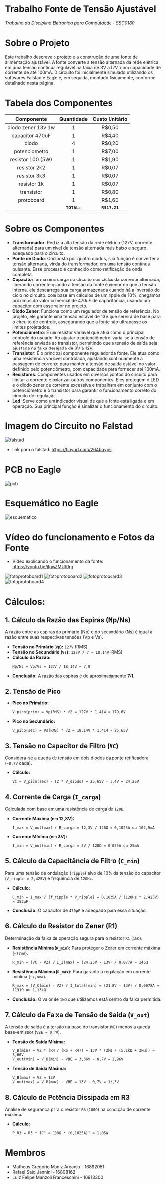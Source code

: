 # Trabalho Fonte de Tensão Ajustável

*Trabalho da Disciplina Eletronica para Computação - SSC0180*

# Sobre o Projeto
Este trabalho descreve o projeto e a construção de uma fonte de alimentação ajustável. A fonte converte a tensão alternada da rede elétrica em uma tensão contínua regulável na faixa de 3V a 12V, com capacidade de corrente de até 100mA. O circuito foi inicialmente simulado utilizando os softwares Falstad e Eagle e, em seguida, montado fisicamente, conforme detalhado nesta página.

# Tabela dos Componentes
| Componente | Quantidade | Custo Unitário |
| :----: | :----: | :----: |
|diodo zener 13v 1w|1|R$0,50|
|capacitor 470uF|1|R$4,40|
|diodo|4|R$0,20|
|potenciometro|1|R$7,00|
|resistor 100 (5W)|1|R$1,90|
|resistor 2k2|1|R$0,07|
|resistor 3k3|1|R$0,07|
|resistor 1k|1|R$0,07|
|transistor|1|R$0,80|
|protoboard|1|R$1,60|
| | **`TOTAL:`** | **`R$17,21`** |

# Sobre os Componentes
- **Transformador**: Reduz a alta tensão da rede elétrica (127V, corrente alternada) para um nível de tensão alternada mais baixo e seguro, adequado para o circuito.
- **Ponte de Diodo**: Composta por quatro diodos, sua função é converter a tensão alternada, vinda do transformador, em uma tensão contínua pulsante. Esse processo é conhecido como retificação de onda completa.
- **Capacitor**: armazena carga no circuito nos ciclos da corrente alternada, liberando corrente quando a tensão da fonte é menor do que a tensão interna. ele descarrega sua carga armazenada quando há a inversão do ciclo no circuito. com base em cálculos de um ripple de 10%, chegamos próximos do valor comercial de 470uF de capacitância, usando um capacitor com esse valor no projeto.
- **Diodo Zener**: Funciona como um regulador de tensão de referência. No projeto, ele garante uma tensão estável de 13V que servirá de base para o circuito de controle, assegurando que a fonte não ultrapasse os limites projetados.
- **Potenciômetro**: É um resistor variável que atua como o principal controle do usuário. Ao ajustar o potenciômetro, varia-se a tensão de referência enviada ao transistor, permitindo que a tensão de saída seja ajustada na faixa desejada de 3V a 12V.
- **Transistor**: É o principal componente regulador da fonte. Ele atua como uma resistência variável controlada, ajustando continuamente a passagem de corrente para manter a tensão de saída estável no valor definido pelo potenciômetro, com capacidade para fornecer até 100mA.
- **Resistores**: Componentes usados em diversos pontos do circuito para limitar a corrente e polarizar outros componentes. Eles protegem o LED e o diodo zener de corrente excessiva e trabalham em conjunto com o potenciômetro e o transistor para garantir o funcionamento correto do circuito de regulação.
- **Led**: Serve como um indicador visual de que a fonte está ligada e em operação. Sua principal função é sinalizar o funcionamento do circuito.

# Imagem do Circuito no Falstad
![falstad](falstad.jpeg)
   - link para o falstad: https://tinyurl.com/264bqyp6

# PCB no Eagle
![pcb](pcb.jpeg)

# Esquemático no Eagle
![esquematico](esquematico.jpeg)

# Vídeo do funcionamento e Fotos da Fonte
- Vídeo explicando o funcionamento da fonte: https://youtu.be/jIqwZMUt0rg

![fotoprotoboard1](fonte1.jpeg)
![fotoprotoboard2](fonte2.jpeg)
![fotoprotoboard3](fonte3.jpeg)
![fotoprotoboard4](fonte4.jpeg)

# Cálculos:

## 1. Cálculo da Razão das Espiras (Np/Ns)

A razão entre as espiras do primário (Np) e do secundário (Ns) é igual à razão entre suas respectivas tensões (Vp e Vs).

* **Tensão no Primário (`Vp`):** `127V` (RMS)
* **Tensão no Secundário (`Vs`):** `127V / 7 ≈ 18,14V` (RMS)
* **Cálculo da Razão:**
    ```
    Np/Ns = Vp/Vs = 127V / 18,14V ≈ 7,0
    ```
* **Conclusão:** A razão das espiras é de aproximadamente **7:1**.

## 2. Tensão de Pico

* **Pico no Primário:**
    ```
    V_pico(prim) = Vp(RMS) * √2 = 127V * 1,414 ≈ 179,6V
    ```
* **Pico no Secundário:**
    ```
    V_pico(sec) = Vs(RMS) * √2 = 18,14V * 1,414 ≈ 25,65V
    ```

## 3. Tensão no Capacitor de Filtro (`VC`)

Considera-se a queda de tensão em dois diodos da ponte retificadora (`~0,7V` cada).

* **Cálculo:**
    ```
    VC = V_pico(sec) - (2 * V_diodo) = 25,65V - 1,4V = 24,25V
    ```

## 4. Corrente de Carga (`I_carga`)

Calculada com base em uma resistência de carga de `120Ω`.

* **Corrente Máxima (em 12,3V):**
    ```
    I_max = V_out(max) / R_carga = 12,3V / 120Ω = 0,1025A ou 102,5mA
    ```
* **Corrente Mínima (em 3V):**
    ```
    I_min = V_out(min) / R_carga = 3V / 120Ω = 0,025A ou 25mA
    ```

## 5. Cálculo da Capacitância de Filtro (`C_min`)

Para uma tensão de ondulação (`ripple`) alvo de 10% da tensão do capacitor (`V_ripple = 2,425V`) e frequência de `120Hz`.

* **Cálculo:**
    ```
    C_min = I_max / (f_ripple * V_ripple) = 0,1025A / (120Hz * 2,425V) ≈ 352µF
    ```
* **Conclusão:** O capacitor de `470µF` é adequado para essa situação.

## 6. Cálculo do Resistor do Zener (R1)

Determinação da faixa de operação segura para o resistor `R1` (`1kΩ`).

* **Resistência Mínima (`R_min`):** Para proteger o Zener em corrente máxima (`~77mA`).
    ```
    R_min = (VC - VZ) / I_Z(max) = (24,25V - 13V) / 0,077A ≈ 146Ω
    ```
* **Resistência Máxima (`R_max`):** Para garantir a regulação em corrente mínima (`~7,8mA`).
    ```
    R_max = (V_C(min) - VZ) / I_total(min) = (21,8V - 13V) / 0,0078A ≈ 1131Ω ou 1,13kΩ
    ```
* **Conclusão:** O valor de `1kΩ` que utilizamos está dentro da faixa permitida.

## 7. Cálculo da Faixa de Tensão de Saída (`V_out`)

A tensão de saída é a tensão na base do transistor (`VB`) menos a queda base-emissor (`VBE ≈ 0,7V`).

* **Tensão de Saída Mínima:**
    ```
    V_B(min) = VZ * (R4 / (R6 + R4)) = 13V * (2kΩ / (5,1kΩ + 2kΩ)) ≈ 3,66V
    V_out(min) = V_B(min) - VBE = 3,66V - 0,7V = 2,96V
    ```
* **Tensão de Saída Máxima:**
    ```
    V_B(max) = VZ = 13V
    V_out(max) = V_B(max) - VBE = 13V - 0,7V = 12,3V
    ```

## 8. Cálculo de Potência Dissipada em R3

Análise de segurança para o resistor `R3` (`100Ω`) na condição de corrente máxima.

* **Cálculo:**
    ```
    P_R3 = R3 * IC² ≈ 100Ω * (0,1025A)² ≈ 1,05W
    ```

# Membros
- Matheus Gregório Muniz Arcanjo - 16892051
- Rafael Said Jannini - 16898162
- Luiz Felipe Manzoli Franceschini - 16913300
